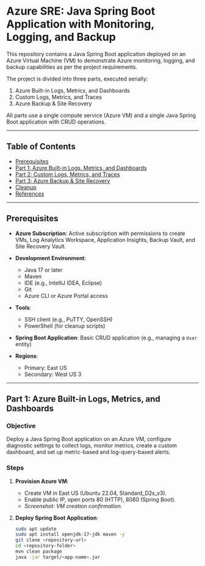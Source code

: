 # Azure SRE: Java Spring Boot Application with Monitoring, Logging, and Backup

This repository contains a Java Spring Boot application deployed on an Azure Virtual Machine (VM) to demonstrate Azure monitoring, logging, and backup capabilities as per the project requirements.

The project is divided into three parts, executed serially:
1. Azure Built-in Logs, Metrics, and Dashboards
2. Custom Logs, Metrics, and Traces
3. Azure Backup & Site Recovery

All parts use a single compute service (Azure VM) and a single Java Spring Boot application with CRUD operations.

---

## Table of Contents
- [Prerequisites](#prerequisites)
- [Part 1: Azure Built-in Logs, Metrics, and Dashboards](#part-1-azure-built-in-logs-metrics-and-dashboards)
- [Part 2: Custom Logs, Metrics, and Traces](#part-2-custom-logs-metrics-and-traces)
- [Part 3: Azure Backup & Site Recovery](#part-3-azure-backup--site-recovery)
- [Cleanup](#cleanup)
- [References](#references)

---

## Prerequisites

- **Azure Subscription**: Active subscription with permissions to create VMs, Log Analytics Workspace, Application Insights, Backup Vault, and Site Recovery Vault.

- **Development Environment**:
  - Java 17 or later
  - Maven
  - IDE (e.g., IntelliJ IDEA, Eclipse)
  - Git
  - Azure CLI or Azure Portal access

- **Tools**:
  - SSH client (e.g., PuTTY, OpenSSH)
  - PowerShell (for cleanup scripts)

- **Spring Boot Application**: Basic CRUD application (e.g., managing a `User` entity)

- **Regions**:
  - Primary: East US
  - Secondary: West US 3

---

## Part 1: Azure Built-in Logs, Metrics, and Dashboards

### Objective
Deploy a Java Spring Boot application on an Azure VM, configure diagnostic settings to collect logs, monitor metrics, create a custom dashboard, and set up metric-based and log-query-based alerts.

### Steps

1. **Provision Azure VM**:
   - Create VM in East US (Ubuntu 22.04, Standard_D2s_v3).
   - Enable public IP, open ports 80 (HTTP), 8080 (Spring Boot).
   - _Screenshot: VM creation confirmation._

2. **Deploy Spring Boot Application**:
   ```bash
   sudo apt update
   sudo apt install openjdk-17-jdk maven -y
   git clone <repository-url>
   cd <repository-folder>
   mvn clean package
   java -jar target/<app-name>.jar
